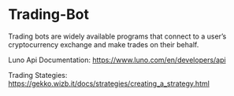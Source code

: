# Trading-Bot
Trading bots are widely available programs that connect to a user’s cryptocurrency exchange and make trades on their behalf.

Luno Api Documentation:
https://www.luno.com/en/developers/api

Trading Stategies:
https://gekko.wizb.it/docs/strategies/creating_a_strategy.html
